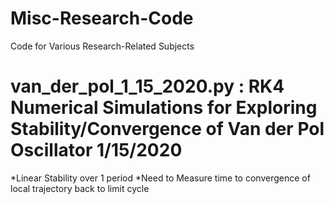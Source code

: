 # Misc-Research-Code
Code for Various Research-Related Subjects

# van_der_pol_1_15_2020.py : RK4 Numerical Simulations for Exploring Stability/Convergence of Van der Pol Oscillator 1/15/2020
 *Linear Stability over 1 period
 *Need to Measure time to convergence of local trajectory back to limit cycle
 
